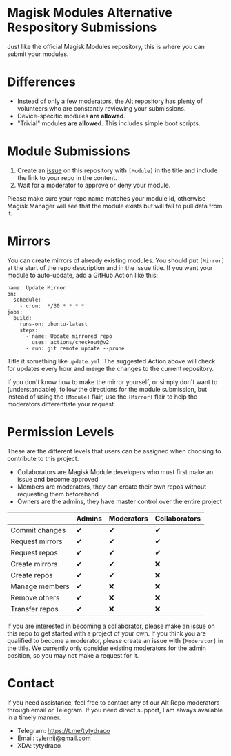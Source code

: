# Magisk Modules Alternative Respository Submissions
Just like the official Magisk Modules repository, this is where you can submit your modules.

# Differences
* Instead of only a few moderators, the Alt repository has plenty of volunteers who are constantly reviewing your submissions.
* Device-specific modules **are allowed**.
* "Trivial" modules **are allowed**. This includes simple boot scripts.

# Module Submissions
1. Create an [issue](https://github.com/Magisk-Modules-Alt-Repo/submission/issues) on this repository with `[Module]` in the title and include the link to your repo in the content.
2. Wait for a moderator to approve or deny your module.

Please make sure your repo name matches your module id, otherwise Magisk Manager will see that the module exists but will fail to pull data from it.

# Mirrors
You can create mirrors of already existing modules. You should put `[Mirror]` at the start of the repo description and in the issue title. If you want your module to auto-update, add a GitHub Action like this:

```
name: Update Mirror
on:
  schedule:
    - cron: '*/30 * * * *'
jobs:
  build:
    runs-on: ubuntu-latest
    steps:
      - name: Update mirrored repo
        uses: actions/checkout@v2
      - run: git remote update --prune
```

Title it something like `update.yml`. The suggested Action above will check for updates every hour and merge the changes to the current repository.

If you don't know how to make the mirror yourself, or simply don't want to (understandable), follow the directions for the module submission, but instead of using the `[Module]` flair, use the `[Mirror]` flair to help the moderators differentiate your request.

# Permission Levels
These are the different levels that users can be assigned when choosing to contribute to this project.

* Collaborators are Magisk Module developers who must first make an issue and become approved
* Members are moderators, they can create their own repos without requesting them beforehand
* Owners are the admins, they have master control over the entire project

|                 	| Admins 	| Moderators 	| Collaborators 	|
|-----------------	|--------	|---------	|---------------	|
| Commit changes  	|    ✔   	|    ✔    	|       ✔       	|
| Request mirrors 	|    ✔   	|    ✔    	|       ✔       	|
| Request repos   	|    ✔   	|    ✔    	|       ✔       	|
| Create mirrors  	|    ✔   	|    ✔    	|       ❌       	|
| Create repos    	|    ✔   	|    ✔    	|       ❌       	|
| Manage members  	|    ✔   	|    ❌    	|       ❌       	|
| Remove others   	|    ✔   	|    ❌    	|       ❌       	|
| Transfer repos  	|    ✔   	|    ❌    	|       ❌       	|

If you are interested in becoming a collaborator, please make an issue on this repo to get started with a project of your own. If you think you are qualified to become a moderator, please create an issue with `[Moderator]` in the title. We currently only consider existing moderators for the admin position, so you may not make a request for it.

# Contact
If you need assistance, feel free to contact any of our Alt Repo moderators through email or Telegram. If you need direct support, I am always available in a timely manner.

* Telegram: https://t.me/tytydraco
* Email: tylernij@gmail.com
* XDA: tytydraco
